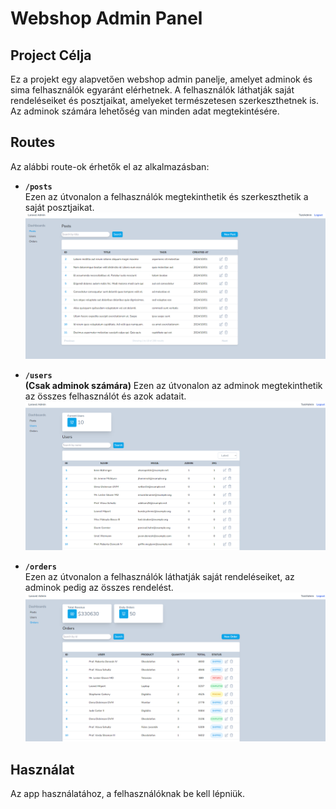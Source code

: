 # Webshop Admin Panel

## Project Célja
Ez a projekt egy alapvetően webshop admin panelje, amelyet adminok és sima felhasználók egyaránt elérhetnek. A felhasználók láthatják saját rendeléseiket és posztjaikat, amelyeket természetesen szerkeszthetnek is. Az adminok számára lehetőség van minden adat megtekintésére.

## Routes
Az alábbi route-ok érhetők el az alkalmazásban:

- **`/posts`**  
  Ezen az útvonalon a felhasználók megtekinthetik és szerkeszthetik a saját posztjaikat.
  ![Példa](image.png)

- **`/users`**  
  **(Csak adminok számára)** Ezen az útvonalon az adminok megtekinthetik az összes felhasználót és azok adatait.
 ![Példa ](image-1.png)

- **`/orders`**  
  Ezen az útvonalon a felhasználók láthatják saját rendeléseiket, az adminok pedig az összes rendelést.
  ![Példa](image-2.png)

## Használat
  Az app használatához, a felhasználóknak be kell lépniük.